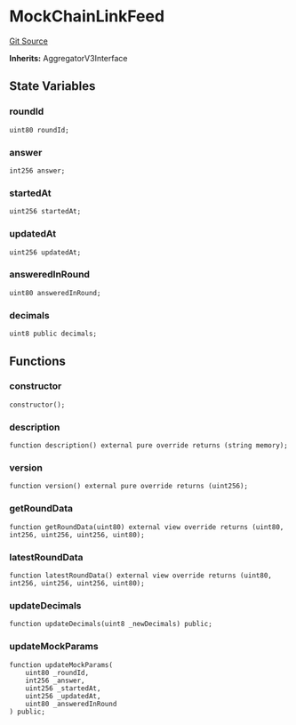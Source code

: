 # MockChainLinkFeed
[Git Source](https://github.com/ubiquity/ubiquity-dollar/blob/40df6b48aeb8f52a1ca16fc758a5459764bee6c2/src/dollar/mocks/MockChainLinkFeed.sol)

**Inherits:**
AggregatorV3Interface


## State Variables
### roundId

```solidity
uint80 roundId;
```


### answer

```solidity
int256 answer;
```


### startedAt

```solidity
uint256 startedAt;
```


### updatedAt

```solidity
uint256 updatedAt;
```


### answeredInRound

```solidity
uint80 answeredInRound;
```


### decimals

```solidity
uint8 public decimals;
```


## Functions
### constructor


```solidity
constructor();
```

### description


```solidity
function description() external pure override returns (string memory);
```

### version


```solidity
function version() external pure override returns (uint256);
```

### getRoundData


```solidity
function getRoundData(uint80) external view override returns (uint80, int256, uint256, uint256, uint80);
```

### latestRoundData


```solidity
function latestRoundData() external view override returns (uint80, int256, uint256, uint256, uint80);
```

### updateDecimals


```solidity
function updateDecimals(uint8 _newDecimals) public;
```

### updateMockParams


```solidity
function updateMockParams(
    uint80 _roundId,
    int256 _answer,
    uint256 _startedAt,
    uint256 _updatedAt,
    uint80 _answeredInRound
) public;
```

